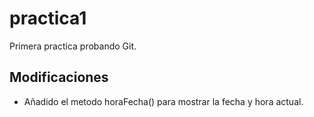 # practica1

Primera practica probando Git.

## Modificaciones

- Añadido el metodo horaFecha() para mostrar la fecha y hora actual.